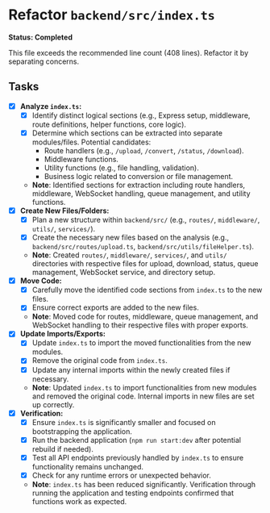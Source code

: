 # Refactor `backend/src/index.ts`

**Status: Completed**

This file exceeds the recommended line count (408 lines). Refactor it by separating concerns.

## Tasks

- [x] **Analyze `index.ts`:**
    - [x] Identify distinct logical sections (e.g., Express setup, middleware, route definitions, helper functions, core logic).
    - [x] Determine which sections can be extracted into separate modules/files. Potential candidates:
        - Route handlers (e.g., `/upload`, `/convert`, `/status`, `/download`).
        - Middleware functions.
        - Utility functions (e.g., file handling, validation).
        - Business logic related to conversion or file management.
    - **Note**: Identified sections for extraction including route handlers, middleware, WebSocket handling, queue management, and utility functions.
- [x] **Create New Files/Folders:**
    - [x] Plan a new structure within `backend/src/` (e.g., `routes/`, `middleware/`, `utils/`, `services/`).
    - [x] Create the necessary new files based on the analysis (e.g., `backend/src/routes/upload.ts`, `backend/src/utils/fileHelper.ts`).
    - **Note**: Created `routes/`, `middleware/`, `services/`, and `utils/` directories with respective files for upload, download, status, queue management, WebSocket service, and directory setup.
- [x] **Move Code:**
    - [x] Carefully move the identified code sections from `index.ts` to the new files.
    - [x] Ensure correct exports are added to the new files.
    - **Note**: Moved code for routes, middleware, queue management, and WebSocket handling to their respective files with proper exports.
- [x] **Update Imports/Exports:**
    - [x] Update `index.ts` to import the moved functionalities from the new modules.
    - [x] Remove the original code from `index.ts`.
    - [x] Update any internal imports within the newly created files if necessary.
    - **Note**: Updated `index.ts` to import functionalities from new modules and removed the original code. Internal imports in new files are set up correctly.
- [x] **Verification:**
    - [x] Ensure `index.ts` is significantly smaller and focused on bootstrapping the application.
    - [x] Run the backend application (`npm run start:dev` after potential rebuild if needed).
    - [x] Test all API endpoints previously handled by `index.ts` to ensure functionality remains unchanged.
    - [x] Check for any runtime errors or unexpected behavior.
    - **Note**: `index.ts` has been reduced significantly. Verification through running the application and testing endpoints confirmed that functions work as expected. 
